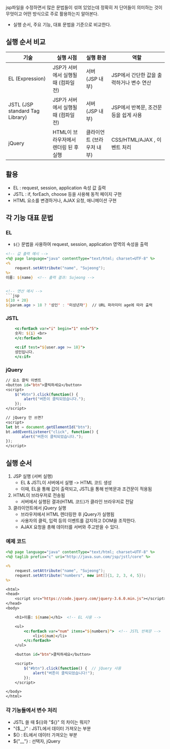 jsp파일을 수정하면서 많은 문법들이 섞여 있었는데 정확히 저 단어들이 의미하는 것이 무엇이고 어떤 방식으로 주로 활용하는지 알아본다.

- 실행 순서, 주요 기능, 대표 문법을 기준으로 비교한다. 


## 실행 순서 비교
| 기술                            | 실행 시점                             | 실행 환경                  | 역할                                     |
| ------------------------------- | ------------------------------------- | -------------------------- | ---------------------------------------- |
| EL (Expression)                 | JSP가 서버에서 실행될 때 (컴파일 전)  | 서버 (JSP 내부)            | JSP에서 간단한 값을 출력하거나 변수 연산 |
| JSTL (JSP standard Tag Library) | JSP가 서버에서 실행될 때 (컴파일 전)  | 서버 (JSP 내부)            | JSP에서 반복문, 조건문 등을 쉽게 사용    |
| jQuery                          | HTML이 브라우저에서 렌더링 된 후 실행 | 클라이언트 (브라우저 내부) | CSS/HTML/AJAX , 이벤트 처리              |

## 활용
- EL : request, session, application 속성 값 출력
- JSTL : if, forEach, choose 등을 사용해 동적 페이지 구현
- HTML 요소를 변경하거나, AJAX 요청, 애니메이션 구현

## 각 기능 대표 문법
### EL
- `${}` 문법을 사용하여 request, session, application 영역의 속성을 출력
```jsp
<!-- 값 출력 예시 -->
<%@ page language="java" contentType="text/html; charset=UTF-8" %>
<%
    request.setAttribute("name", "Sujeong");
%>
이름: ${name}  <!-- 출력 결과: Sujeong -->


<!-- 연산 예시 -->
```jsp
${10 + 20}
${param.age > 18 ? '성인' : '미성년자'}  // URL 파라미터 age에 따라 출력
```

### JSTL
```jsp
    <c:forEach var="i" begin="1" end="5">
    숫자: ${i} <br>
    </c:forEach>

    <c:if test="${user.age >= 18}">
    성인입니다.
    </c:if>
```

### jQuery
```jsp
// 요소 클릭 이벤트
<button id="btn">클릭하세요</button>
<script>
    $("#btn").click(function() {
        alert("버튼이 클릭되었습니다.");
    });
</script>

// jQuery 안 쓰면?
<script>
let bt = document.getElementId("btn");
bt.addEventListener("click", function() {
       alert("버튼이 클릭되었습니다.");
});
</script>

```

## 실행 순서
1. JSP 실행 (서버 실행)
    - EL & JSTL이 서버에서 실행 -> HTML 코드 생성
    - 이때, EL을 통해 값이 출력되고, JSTL을 통해 반복문과 조건문이 적용됨
2. HTML이 브라우저로 전송됨
    - 서버에서 실행된 결과(HTML 코드)가 클라인 브라우저로 전달
3. 클라이언트에서 jQuery 실행
    - 브라우저에서 HTML 렌더링한 후 jQuery가 실행됨
    - 사용자의 클릭, 입력 등의 이벤트를 감지하고 DOM을 조작한다.
    - AJAX 요청을 총해 데이터를 서버와 주고받을 수 있다.

### 예제 코드
```jsp
<%@ page language="java" contentType="text/html; charset=UTF-8" %>
<%@ taglib prefix="c" uri="http://java.sun.com/jsp/jstl/core" %>

<%
    request.setAttribute("name", "Sujeong");
    request.setAttribute("numbers", new int[]{1, 2, 3, 4, 5});
%>

<html>
<head>
    <script src="https://code.jquery.com/jquery-3.6.0.min.js"></script>
</head>
<body>

    <h1>이름: ${name}</h1>  <!-- EL 사용 -->

    <ul>
        <c:forEach var="num" items="${numbers}">  <!-- JSTL 반복문 -->
            <li>${num}</li>
        </c:forEach>
    </ul>

    <button id="btn">클릭하세요</button>

    <script>
        $("#btn").click(function() {  // jQuery 사용
            alert("버튼이 클릭되었습니다!");
        });
    </script>

</body>
</html>
```

### 각 기능들에서 변수 처리
- JSTL 쓸 때 ${i}와 "${}" 의 차이는 뭐지?
- "{$__}" : JSTL에서 데이터 가져오는 부분
- ${} : EL에서 데이터 가져오는 부분
- ${"__"} : 선택자, jQuery